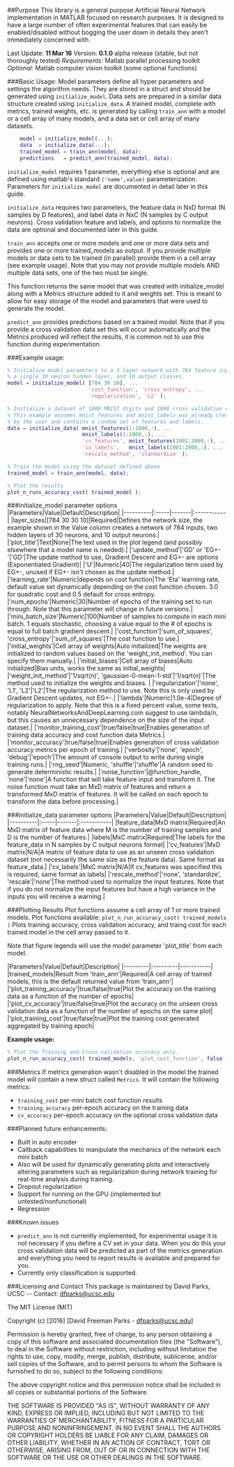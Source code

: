 
##Purpose
This library is a general purpose Artificial Neural Network implementation in MATLAB focused on research purposes. It is designed to have a large number of often experimental features that can easily be enabled/disabled without bogging the user down in details they aren't immediately concerned with.

Last Update: **11 Mar 16**
Version: **0.1.0** alpha release (stable, but not thoroughly tested)
*Requirements:* Matlab parallel processing toolkit
*Optional:* Matlab computer vision toolkit (some optional functions)

###Basic Usage:
Model parameters define all hyper parameters and settings the algorithm needs. They are stored in a struct and should be generated using `initialize_model`. Data sets are prepared in a similar data structure created using `initialize_data`. A trained model, complete with metrics, trained weights, etc. is generated by calling `train_ann` with a model or a cell array of many models, and a data set or cell array of many datasets.
```matlab
    model = initialize_model(...);
    data  = initialize_data(...);
    trained_model = train_ann(model, data);
	predictions   = predict_ann(trained_model, data);
```
`initialize_model` requires 1 parameter, everything else is optional and are defined using matlab's standard `('name',value)` parameterization. Parameters for `initialize_model` are documented in detail later in this guide.

`initialize_data` requires two parameters, the feature data in NxD format (N samples by D features), and label data in NxC (N samples by C output neurons). Cross validation feature and labels, and options to normalize the data are optional and documented later in this guide.

`train_ann` accepts one or more models and one or more data sets and provides one or more trained_models as output. If you provide multiple models or data sets to be trained (in parallel) provide them in a cell array (see example usage). Note that you may not provide multiple models AND multiple data sets, one of the two must be single.

This function returns the same model that was created with initialize_model along with a Metrics structure added to it and weights set. This is meant to allow for easy storage of the model and parameters that were used to generate the model.

`predict_ann` provides predictions based on a trained model. Note that if you provide a cross validation data set this will occur automatically and the Metrics produced will reflect the results, it is common not to use this function during experimentation.

###Example usage:
```matlab
% Initialize model parameters to a 3 layer network with 784 feature inputs, 
% a single 30 neuron hidden layer, and 10 output classes.
model = initialize_model( [784 30 10], ...
                          'cost_function', 'cross_entropy', ...
                          'regularization', 'L2' );

% Initialize a dataset of 1000 MNIST digits and 1000 cross validation digits
% This example assumes mnist_features and mnist_labels was already created
% by the user and contains a random set of features and labels.
data = initialize_data( mnist_features(1:1000,:), ...
                        mnist_labels(1:1000,:), ...
                        'cv_features', mnist_features(1001:2000,:), ...
                        'cv_labels',   mnist_labels(1001:2000,:), ...
                        'rescale_method', 'standardize' );

% Train the model using the dataset defined above
trained_model = train_ann(model, data);

% Plot the results
plot_n_runs_accuracy_cost( trained_model );
```    

###initialize_model parameter options
|Parameters|Value|Default|Description|
|----------|:-----|-------|:-----------|
|layer_sizes|[784&nbsp;30&nbsp;30&nbsp;10]|Required|Defines the network size, the example shown in the Value column creates a network of 784 inputs, two hidden layers of 30 neurons, and 10 output neurons.|
|'plot_title'|Text|None|The text used in the plot legend (and possibly elsewhere that a model name is needed).|
|'update_method'|'GD' or 'EG+-'|'GD'|The update method to use, Gradient Descent and EG+- are options (Exponentiated Gradient)|
|'U'|Numeric|40|The regularization term used by EG+-, unused if EG+- isn't chosen as the update method.|
|'learning_rate'|Numeric|depends on cost function|The 'Eta' learning rate, default value set dynamically depending on the cost function chosen. 3.0 for quadratic cost and 0.5 default for cross entropy.
|'num_epochs'|Numeric|30|Number of epochs of the training set to run through. Note that this parameter will change in future versions.|
|'mini_batch_size'|Numeric|100|Number of samples to compute in each mini batch. 1 equals stochastic, choosing a value equal to the # of epochs is equal to full batch gradient descent.|
|'cost_function'|'sum_of_squares', 'cross_entropy'|'sum_of_squares'|The cost function to use.|
|'initial_weights'|Cell array of weights|Auto initialized|The weights are initialized to random values based on the 'weight_init_method'. You can specify them manually.|
|'initial_biases'|Cell array of biases|Auto initialized|Bias units, works the same as initial_weights|
|'weight_init_method'|'1/sqrt(n)', 'gaussian-0-mean-1-std'|'1/sqrt(n)'|The method used to initialize the weights and biases. |
|'regularization'|'none', 'L1', 'L2'|'L2'|The regularization method to use. Note this is only used by Gradient Descent updates, not EG+-.|
|'lambda'|Numeric|1.0e-4|Degree of regularization to apply. Note that this is a fixed percent value, some texts, notably NeuralNetworksAndDeepLearning.com suggest to use lambda/n, but this causes an unnecessary dependence on the size of the input dataset.|
|'monitor_training_cost'|true/false|true|Enables generation of training data accuracy and cost function data Metrics.|
|'monitor_accuracy'|true/false|true|Enables generation of cross validation accuracy metrics per epoch of training.|
|'verbosity'|'none', 'epoch', 'debug'|'epoch'|The amount of console output to write during single training runs.|
|'rng_seed'|Numeric, 'shuffle'|'shuffle'|A random seed to generate deterministic results.|
|'noise_function'|@function_handle, 'none'|'none'|A function that will take feature input and transform it. The noise function must take an MxD matrix of features and return a transformed MxD matrix of features. It will be called on each epoch to transform the data before processing.|

###initialize_data parameter options
|Parameters|Value|Default|Description|
|----------|:-----|-------|:-----------|
|feature_data|MxD matrix|Required|An MxD matrix of feature data where M is the number of training samples and D is the number of features.|
|labels|MxC matrix|Required|The labels for the feature_data in N samples by C output neurons format|
|'cv_features'|MxD matrix|N/A|A matrix of feature data to use as an unseen cross validation dataset (not necessarily the same size as the feature data). Same format as feature_data.|
|'cv_labels'|MxC matrix|N/A|If cv_features was specified this is required, same format as labels|
|'rescale_method'|'none', 'standardize', 'rescale'|'none'|The method used to normalize the input features. Note that if you do not normalize the input features but have a high variance in the inputs you will receive a warning.|

###Plotting Results
Plot functions assume a cell array of 1 or more trained models. Plot functions available:
`plot_n_run_accuracy_cost( trained_models )` Plots training accuracy, cross validation accuracy, and traing cost for each trained model in the cell array passed to it.

Note that figure legends will use the model parameter 'plot_title' from each model.

|Parameters|Value|Default|Description|
|---------|:---------|-----------|
|trained_models|Result from 'train_ann'|Required|A cell array of trained models, this is the default returned value from 'train_ann'|
|'plot_training_accuracy'|true/false|true|Plot the accuracy on the training data as a function of the number of epochs|
|'plot_cv_accuracy'|true/false|true|Plot the accuracy on the unseen cross validation data as a function of the number of epochs on the same plot|
|'plot_training_cost'|true/false|true|Plot the training cost generated aggregated by training epoch|

**Example usage:**
```matlab
% Plot the Training and Cross validation accuracy only.
plot_n_run_accuracy_cost( trained_models, 'plot_cost_function', false );
```

###Metrics
If metrics generation wasn't disabled in the model the trained model will contain a new struct called `Metrics`. It will contain the following metrics:
 - `training_cost` per-mini batch cost function results
 - `training_accuracy` per-epoch accuracy on the training data
 - `cv_accuracy` per-epoch accuracy on the optional cross validation data

###Planned future enhancements:
 - Built in auto encoder
 - Callback capabilities to manipulate the mechanics of the network each mini batch
 - Also will be used for dynamically generating plots and interactively altering parameters such as regularization during network training for real-time analysis during training.
 - Dropout regularization
 - Support for running on the GPU (implemented but untested/nonfunctional)
 - Regression

###Known issues
 - `predict_ann` is not currently implemented, for experimental usage it is not necessary if you define a CV set in your data. When you do this your cross validation data will be predicted as part of the metrics generation and everything you need to report results is available and prepared for you.
 - Currently only classification is supported.

###Licensing and Contact
This package is maintained by David Parks, UCSC  --  Contact: dfparks@ucsc.edu

The MIT License (MIT)

Copyright (c) [2016] [David Freeman Parks - dfparks@ucsc.edu]

Permission is hereby granted, free of charge, to any person obtaining a copy
of this software and associated documentation files (the "Software"), to deal
in the Software without restriction, including without limitation the rights
to use, copy, modify, merge, publish, distribute, sublicense, and/or sell
copies of the Software, and to permit persons to whom the Software is
furnished to do so, subject to the following conditions:

The above copyright notice and this permission notice shall be included in all
copies or substantial portions of the Software.

THE SOFTWARE IS PROVIDED "AS IS", WITHOUT WARRANTY OF ANY KIND, EXPRESS OR
IMPLIED, INCLUDING BUT NOT LIMITED TO THE WARRANTIES OF MERCHANTABILITY,
FITNESS FOR A PARTICULAR PURPOSE AND NONINFRINGEMENT. IN NO EVENT SHALL THE
AUTHORS OR COPYRIGHT HOLDERS BE LIABLE FOR ANY CLAIM, DAMAGES OR OTHER
LIABILITY, WHETHER IN AN ACTION OF CONTRACT, TORT OR OTHERWISE, ARISING FROM,
OUT OF OR IN CONNECTION WITH THE SOFTWARE OR THE USE OR OTHER DEALINGS IN THE
SOFTWARE.




